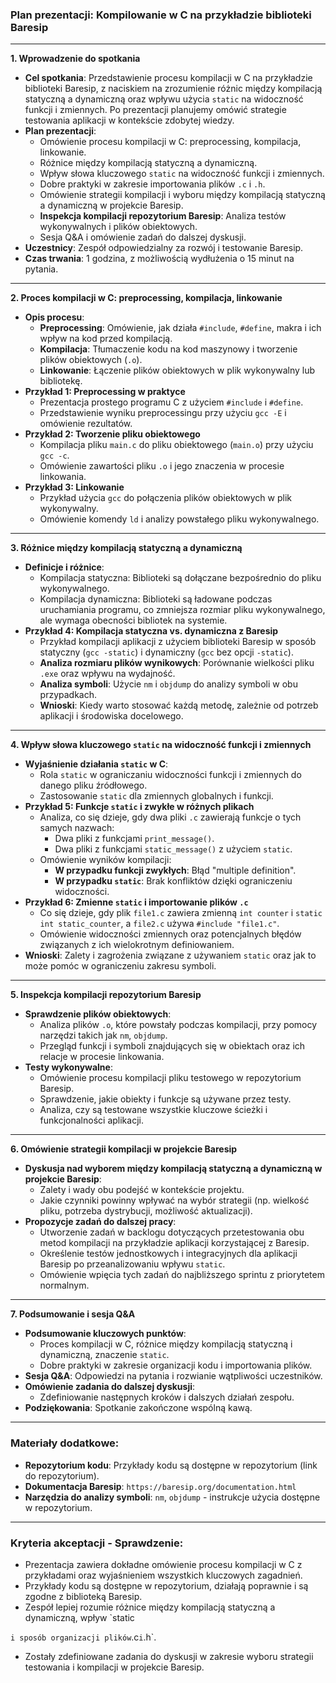 ### **Plan prezentacji: Kompilowanie w C na przykładzie biblioteki Baresip**

---

**1. Wprowadzenie do spotkania**
   - **Cel spotkania**: Przedstawienie procesu kompilacji w C na przykładzie biblioteki Baresip, z naciskiem na zrozumienie różnic między kompilacją statyczną a dynamiczną oraz wpływu użycia `static` na widoczność funkcji i zmiennych. Po prezentacji planujemy omówić strategie testowania aplikacji w kontekście zdobytej wiedzy.
   - **Plan prezentacji**:
     - Omówienie procesu kompilacji w C: preprocessing, kompilacja, linkowanie.
     - Różnice między kompilacją statyczną a dynamiczną.
     - Wpływ słowa kluczowego `static` na widoczność funkcji i zmiennych.
     - Dobre praktyki w zakresie importowania plików `.c` i `.h`.
     - Omówienie strategii kompilacji i wyboru między kompilacją statyczną a dynamiczną w projekcie Baresip.
     - **Inspekcja kompilacji repozytorium Baresip**: Analiza testów wykonywalnych i plików obiektowych.
     - Sesja Q&A i omówienie zadań do dalszej dyskusji.
   - **Uczestnicy**: Zespół odpowiedzialny za rozwój i testowanie Baresip.
   - **Czas trwania**: 1 godzina, z możliwością wydłużenia o 15 minut na pytania.

---

**2. Proces kompilacji w C: preprocessing, kompilacja, linkowanie**
   - **Opis procesu**:
     - **Preprocessing**: Omówienie, jak działa `#include`, `#define`, makra i ich wpływ na kod przed kompilacją.
     - **Kompilacja**: Tłumaczenie kodu na kod maszynowy i tworzenie plików obiektowych (`.o`).
     - **Linkowanie**: Łączenie plików obiektowych w plik wykonywalny lub bibliotekę.
   - **Przykład 1: Preprocessing w praktyce**
     - Prezentacja prostego programu C z użyciem `#include` i `#define`.
     - Przedstawienie wyniku preprocessingu przy użyciu `gcc -E` i omówienie rezultatów.
   - **Przykład 2: Tworzenie pliku obiektowego**
     - Kompilacja pliku `main.c` do pliku obiektowego (`main.o`) przy użyciu `gcc -c`.
     - Omówienie zawartości pliku `.o` i jego znaczenia w procesie linkowania.
   - **Przykład 3: Linkowanie**
     - Przykład użycia `gcc` do połączenia plików obiektowych w plik wykonywalny.
     - Omówienie komendy `ld` i analizy powstałego pliku wykonywalnego.

---

**3. Różnice między kompilacją statyczną a dynamiczną**
   - **Definicje i różnice**:
     - Kompilacja statyczna: Biblioteki są dołączane bezpośrednio do pliku wykonywalnego.
     - Kompilacja dynamiczna: Biblioteki są ładowane podczas uruchamiania programu, co zmniejsza rozmiar pliku wykonywalnego, ale wymaga obecności bibliotek na systemie.
   - **Przykład 4: Kompilacja statyczna vs. dynamiczna z Baresip**
     - Przykład kompilacji aplikacji z użyciem biblioteki Baresip w sposób statyczny (`gcc -static`) i dynamiczny (`gcc` bez opcji `-static`).
     - **Analiza rozmiaru plików wynikowych**: Porównanie wielkości pliku `.exe` oraz wpływu na wydajność.
     - **Analiza symboli**: Użycie `nm` i `objdump` do analizy symboli w obu przypadkach.
     - **Wnioski**: Kiedy warto stosować każdą metodę, zależnie od potrzeb aplikacji i środowiska docelowego.

---

**4. Wpływ słowa kluczowego `static` na widoczność funkcji i zmiennych**
   - **Wyjaśnienie działania `static` w C**:
     - Rola `static` w ograniczaniu widoczności funkcji i zmiennych do danego pliku źródłowego.
     - Zastosowanie `static` dla zmiennych globalnych i funkcji.
   - **Przykład 5: Funkcje `static` i zwykłe w różnych plikach**
     - Analiza, co się dzieje, gdy dwa pliki `.c` zawierają funkcje o tych samych nazwach:
       - Dwa pliki z funkcjami `print_message()`.
       - Dwa pliki z funkcjami `static_message()` z użyciem `static`.
     - Omówienie wyników kompilacji:
       - **W przypadku funkcji zwykłych**: Błąd "multiple definition".
       - **W przypadku `static`**: Brak konfliktów dzięki ograniczeniu widoczności.
   - **Przykład 6: Zmienne `static` i importowanie plików `.c`**
     - Co się dzieje, gdy plik `file1.c` zawiera zmienną `int counter` i `static int static_counter`, a `file2.c` używa `#include "file1.c"`.
     - Omówienie widoczności zmiennych oraz potencjalnych błędów związanych z ich wielokrotnym definiowaniem.
   - **Wnioski**: Zalety i zagrożenia związane z używaniem `static` oraz jak to może pomóc w ograniczeniu zakresu symboli.

---

**5. Inspekcja kompilacji repozytorium Baresip**
   - **Sprawdzenie plików obiektowych**:
     - Analiza plików `.o`, które powstały podczas kompilacji, przy pomocy narzędzi takich jak `nm`, `objdump`.
     - Przegląd funkcji i symboli znajdujących się w obiektach oraz ich relacje w procesie linkowania.
   - **Testy wykonywalne**:
     - Omówienie procesu kompilacji pliku testowego w repozytorium Baresip.
     - Sprawdzenie, jakie obiekty i funkcje są używane przez testy.
     - Analiza, czy są testowane wszystkie kluczowe ścieżki i funkcjonalności aplikacji.

---

**6. Omówienie strategii kompilacji w projekcie Baresip**
   - **Dyskusja nad wyborem między kompilacją statyczną a dynamiczną w projekcie Baresip**:
     - Zalety i wady obu podejść w kontekście projektu.
     - Jakie czynniki powinny wpływać na wybór strategii (np. wielkość pliku, potrzeba dystrybucji, możliwość aktualizacji).
   - **Propozycje zadań do dalszej pracy**:
     - Utworzenie zadań w backlogu dotyczących przetestowania obu metod kompilacji na przykładzie aplikacji korzystającej z Baresip.
     - Określenie testów jednostkowych i integracyjnych dla aplikacji Baresip po przeanalizowaniu wpływu `static`.
     - Omówienie wpięcia tych zadań do najbliższego sprintu z priorytetem normalnym.

---

**7. Podsumowanie i sesja Q&A**
   - **Podsumowanie kluczowych punktów**:
     - Proces kompilacji w C, różnice między kompilacją statyczną i dynamiczną, znaczenie `static`.
     - Dobre praktyki w zakresie organizacji kodu i importowania plików.
   - **Sesja Q&A**: Odpowiedzi na pytania i rozwianie wątpliwości uczestników.
   - **Omówienie zadania do dalszej dyskusji**:
     - Zdefiniowanie następnych kroków i dalszych działań zespołu.
   - **Podziękowania**: Spotkanie zakończone wspólną kawą.

---

### **Materiały dodatkowe:**
   - **Repozytorium kodu**: Przykłady kodu są dostępne w repozytorium (link do repozytorium).
   - **Dokumentacja Baresip**: `https://baresip.org/documentation.html`
   - **Narzędzia do analizy symboli**: `nm`, `objdump` - instrukcje użycia dostępne w repozytorium.

---

### **Kryteria akceptacji - Sprawdzenie:**
- Prezentacja zawiera dokładne omówienie procesu kompilacji w C z przykładami oraz wyjaśnieniem wszystkich kluczowych zagadnień.
- Przykłady kodu są dostępne w repozytorium, działają poprawnie i są zgodne z biblioteką Baresip.
- Zespół lepiej rozumie różnice między kompilacją statyczną a dynamiczną, wpływ `static

` i sposób organizacji plików `.c` i `.h`.
- Zostały zdefiniowane zadania do dyskusji w zakresie wyboru strategii testowania i kompilacji w projekcie Baresip.
